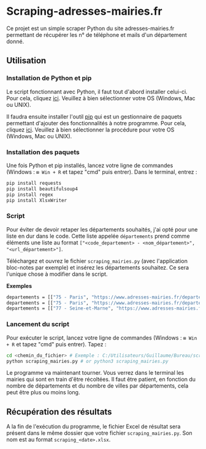# Scraping-adresses-mairies.fr
Ce projet est un simple scraper Python du site adresses-mairies.fr permettant de récupérer les n° de téléphone et mails d'un département donné.

## Utilisation
### Installation de Python et pip
Le script fonctionnant avec Python, il faut tout d'abord installer celui-ci.
Pour cela, cliquez [ici](https://www.python.org/downloads/). Veuillez à bien sélectionner votre OS (Windows, Mac ou UNIX).

Il faudra ensuite installer l'outil [pip](https://pip.pypa.io/en/stable/) qui est un gestionnaire de paquets permettant d'ajouter des fonctionnalités à notre programme.
Pour cela, cliquez [ici](https://pip.pypa.io/en/stable/installation/). Veuillez à bien sélectionner la procédure pour votre OS (Windows, Mac ou UNIX).

### Installation des paquets
Une fois Python et pip installés, lancez votre ligne de commandes (Windows : `⊞ Win + R` et tapez "cmd" puis entrer).
Dans le terminal, entrez :
```bash
pip install requests
pip install beautifulsoup4
pip install regex
pip install XlsxWriter
```

### Script
Pour éviter de devoir retaper les départements souhaités, j'ai opté pour une liste en dur dans le code.
Cette liste appelée `départements` prend comme éléments une liste au format `["<code_departement> - <nom_département>", "<url_département>"]`.

Téléchargez et ouvrez le fichier `scraping_mairies.py` (avec l'application bloc-notes par exemple) et insérez les départements souhaitez. Ce sera l'unique chose à modifier dans le script.

**Exemples**
```bash
departements = [["75 - Paris", "https://www.adresses-mairies.fr/departement-paris-76.html"]] # scraping des mairies de Paris
departements = [["75 - Paris", "https://www.adresses-mairies.fr/departement-paris-76.html"], ["77 - Seine-et-Marne", "https://www.adresses-mairies.fr/departement-seine-et-marne-78.html"], ["78 - Yvelines", "https://www.adresses-mairies.fr/departement-yvelines-79.html"]] # scraping des mairies de Paris, de Seine-et-Marne et des Yvelines
departements = [["77 - Seine-et-Marne", "https://www.adresses-mairies.fr/departement-seine-et-marne-78.html"], ["95 - Val d'Oise", "https://www.adresses-mairies.fr/departement-val-d-oise-96.html"]] # scraping des mairies de Seine-et-Marne et du Val d'Oise
```

### Lancement du script
Pour exécuter le script, lancez votre ligne de commandes (Windows : `⊞ Win + R` et tapez "cmd" puis entrer).
Tapez :
```bash
cd <chemin_du_fichier> # Exemple : C:/Utilisateurs/Guillaume/Bureau/scraping_mairies.py
python scraping_mairies.py # or python3 scraping_mairies.py
```
Le programme va maintenant tourner. Vous verrez dans le terminal les mairies qui sont en train d'être récoltées. Il faut être patient, en fonction du nombre de départements et du nombre de villes par départements, cela peut être plus ou moins long.


## Récupération des résultats
A la fin de l'exécution du programme, le fichier Excel de résultat sera présent dans le même dossier que votre fichier `scraping_mairies.py`. 
Son nom est au format `scraping_<date>.xlsx`.
